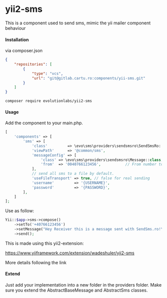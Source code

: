 # yii2-sms

This is a component used to send sms, mimic the yii mailer component behaviour


#### Installation

via composer.json

```json
{
    "repositories": [
        {
            "type": "vcs",
            "url": "git@gitlab.cartu.ro:components/yii-sms.git"
        }
    ]
}
```

```shell script
composer require evolutionlabs/yii2-sms
```

#### Usage

Add the component to your main.php.
```php
[
    'components' => [
        'sms' => [
            'class'         => \evo\sms\providers\sendsmsro\SendSmsRo::class,
            'viewPath'      => '@common/sms',
            'messageConfig' => [
                'class' => \evo\sms\providers\sendsmsro\Message::class,
                'from'  => '0040766123456',           // From number to send from
            ],
            // send all sms to a file by default.
            'useFileTransport' => true, // false for real sending
            'username'         => '{USERNAME}',
            'password'         => '{PASSWORD}',
        ],
    ]
];
```

Use as follow:

```php
Yii::$app->sms->compose()
    ->setTo('+40766123456')
    ->setMessage("Hey Receiver this is a message sent with SendSms.ro!\n\nThanks!Sender")
    ->send();
```

This is made using this yii2-extension:

https://www.yiiframework.com/extension/wadeshuler/yii2-sms

More details following the link

#### Extend

Just add your implementation into a new folder in the providers folder. 
Make sure you extend the AbstractBaseMessage and AbstractSms classes.


